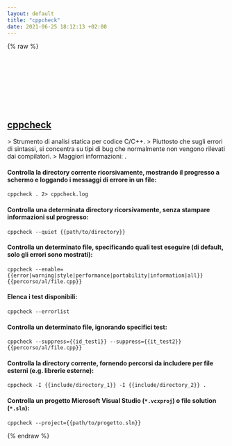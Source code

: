 ```yaml
---
layout: default
title: "cppcheck"
date: 2021-06-25 18:12:13 +02:00
---
```

{% raw %}
<h2 id="cppcheck">
  <a href="/it/common/cppcheck.html">cppcheck</a> <a href="#cppcheck"><svg class="icon">
    <use href="/assets/images/unicode_sprite.svg#link" />
  </svg></a>
</h2>
> Strumento di analisi statica per codice C/C++.
> Piuttosto che sugli errori di sintassi, si concentra su tipi di bug che normalmente non vengono rilevati dai compilatori.
> Maggiori informazioni: <http://cppcheck.sourceforge.net>.

#### Controlla la directory corrente ricorsivamente, mostrando il progresso a schermo e loggando i messaggi di errore in un file:
```shell
cppcheck . 2> cppcheck.log
```
#### Controlla una determinata directory ricorsivamente, senza stampare informazioni sul progresso:
```shell
cppcheck --quiet {{path/to/directory}}
```
#### Controlla un determinato file, specificando quali test eseguire (di default, solo gli errori sono mostrati):
```shell
cppcheck --enable={{error|warning|style|performance|portability|information|all}} {{percorso/al/file.cpp}}
```
#### Elenca i test disponibili:
```shell
cppcheck --errorlist
```
#### Controlla un determinato file, ignorando specifici test:
```shell
cppcheck --suppress={{id_test1}} --suppress={{it_test2}} {{percorso/al/file.cpp}}
```
#### Controlla la directory corrente, fornendo percorsi da includere per file esterni (e.g. librerie esterne):
```shell
cppcheck -I {{include/directory_1}} -I {{include/directory_2}} .
```
#### Controlla un progetto Microsoft Visual Studio (`*.vcxproj`) o file solution (`*.sln`):
```shell
cppcheck --project={{path/to/progetto.sln}}
```
{% endraw %}